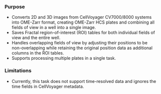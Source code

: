 ### Purpose
- Converts 2D and 3D images from CellVoyager CV7000/8000 systems into OME-Zarr format, creating OME-Zarr HCS plates and combining all fields of view in a well into a single image.
- Saves Fractal region-of-interest (ROI) tables for both individual fields of view and the entire well.
- Handles overlapping fields of view by adjusting their positions to be non-overlapping while retaining the original position data as additional columns in the ROI tables.
- Supports processing multiple plates in a single task.

### Limitations
- Currently, this task does not support time-resolved data and ignores the time fields in CellVoyager metadata.
